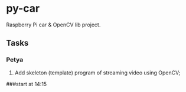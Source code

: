 # py-car
Raspberry Pi car &amp; OpenCV lib project.

## Tasks
### Petya 

1. Add skeleton (template) program of streaming video using OpenCV;


###start at 14:15
